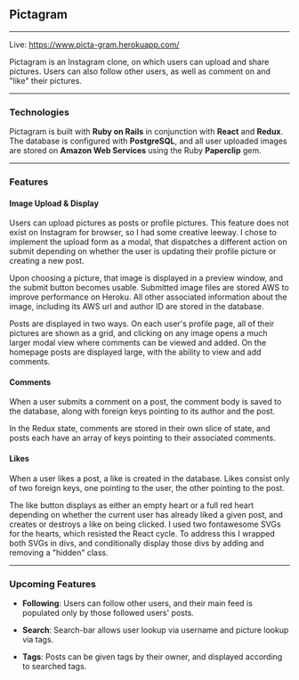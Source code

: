 ## Pictagram
------

Live: https://www.picta-gram.herokuapp.com/

Pictagram is an Instagram clone, on which users can upload and share pictures. Users can also follow other users, as well as comment on and "like" their pictures.

***

### Technologies

Pictagram is built with **Ruby on Rails** in conjunction with **React** and **Redux**. The database is configured with **PostgreSQL**, and all user uploaded images are stored on **Amazon Web Services** using the Ruby **Paperclip** gem.

***

### Features

#### Image Upload & Display

Users can upload pictures as posts or profile pictures. This feature does not exist on Instagram for browser, so I had some creative leeway. I chose to implement the upload form as a modal, that dispatches a different action on submit depending on whether the user is updating their profile picture or creating a new post.

Upon choosing a picture, that image is displayed in a preview window, and the submit button becomes usable. Submitted image files are stored AWS to improve performance on Heroku. All other associated information about the image, including its AWS url and author ID are stored in the database.

Posts are displayed in two ways. On each user's profile page, all of their pictures are shown as a grid, and clicking on any image opens a much larger modal view where comments can be viewed and added. On the homepage posts are displayed large, with the ability to view and add comments.

#### Comments

When a user submits a comment on a post, the comment body is saved to the database, along with foreign keys pointing to its author and the post.

In the Redux state, comments are stored in their own slice of state, and posts each have an array of keys pointing to their associated comments.

#### Likes

When a user likes a post, a like is created in the database. Likes consist only of two foreign keys, one pointing to the user, the other pointing to the post.

The like button displays as either an empty heart or a full red heart depending on whether the current user has already liked a given post, and creates or destroys a like on being clicked. I used two fontawesome SVGs for the hearts, which resisted the React cycle. To address this I wrapped both SVGs in divs, and conditionally display those divs by adding and removing a "hidden" class.


***

### Upcoming Features

- **Following**: Users can follow other users, and their main feed is populated only by those followed users' posts.

- **Search**: Search-bar allows user lookup via username and picture lookup via tags.

- **Tags**: Posts can be given tags by their owner, and displayed according to searched tags.
